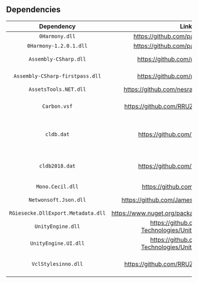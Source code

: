 ## Dependencies

|            Dependency           |                          Link                          |               Redistributed              |
|:-------------------------------:|:------------------------------------------------------:|:----------------------------------------:|
|          `0Harmony.dll`         |           https://github.com/pardeike/Harmony          |                  &#9745;                 |
|      `0Harmony-1.2.0.1.dll`     |           https://github.com/pardeike/Harmony          |                  &#9745;                 |
|      `Assembly-CSharp.dll`      |            https://github.com/unknownworlds            |           &#9744; <br>Game file          |
| `Assembly-CSharp-firstpass.dll` |            https://github.com/unknownworlds            |           &#9744; <br>Game file          |
|      `AssetsTools.NET.dll`      |       https://github.com/nesrak1/AssetsTools.NET       |                  &#9745;                 |
|           `Carbon.vsf`          |       https://github.com/RRUZ/vcl-styles-plugins       |  &#9744; <br>Bundled with the installer  |
|            `cldb.dat`           |             https://github.com/DerPopo/UABE            | &#9745; <br>Only for Subnautica installs |
|          `cldb2018.dat`         |             https://github.com/DerPopo/UABE            | &#9745; <br>Only for Below Zero installs |
|         `Mono.Cecil.dll`        |            https://github.com/jbevain/cecil            |                  &#9745;                 |
|      `Netwonsoft.Json.dll`      |       https://github.com/JamesNK/Newtonsoft.Json       |           &#9744; <br>Game file          |
| `RGiesecke.DllExport.Metadata.dll` | https://www.nuget.org/packages/UnmanagedExports | &#9744; |
|        `UnityEngine.dll`        | https://github.com/Unity-Technologies/UnityCsReference |           &#9744; <br>Game file          |
|       `UnityEngine.UI.dll`      | https://github.com/Unity-Technologies/UnityCsReference |           &#9744; <br>Game file          |
|       `VclStylesinno.dll`       |       https://github.com/RRUZ/vcl-styles-plugins       |  &#9744; <br>Bundled with the installer  |
